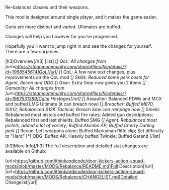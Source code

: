 Re-balances classes and their weapons.

This mod is designed around single player, and it makes the game easier.

Guns are more distinct and varied. Ultimates are buffed.

Changes will help you however far you've progressed.

Hopefully you'll want to jump right in and see the changes for yourself. There are a few surprises.

[h3]Overview[/h3]
[list]
[*] QoL: All changes from [url=https://steamcommunity.com/sharedfiles/filedetails/?id=1968545614]QoL[/url]
[*] QoL: A few new text changes, plus improvements on the QoL mod
[*] Skills: Reduced some perk costs for Agent, Recon and ODG
[*] Gear: Extra Gear now gives you 2 items
[*] Gameplay: All changes from [url=https://steamcommunity.com/sharedfiles/filedetails/?id=1967531389]Calm Hostages[/url]
[*] Assaulter: Balanced PDWs and MCX and buffed LMG Ultimate (it can breach now)
[*] Breacher: Buffed M870, SIX12; Rebalanced S12K Tactical; Breach Saw can rampage now
[*] Shield: Rebalanced most pistols and buffed fire rates; Added gun descriptions; Rebalanced first and last shields; Buffed SMG
[*] Agent: Rebalanced most pistols, added a lot of variety; Buffed Akimbo AP; Buffed Cherry Darling perk
[*] Recon: Left weapons alone; Buffed Marksman Rifle clip; Set difficulty to "Hard"
[*] ODG: Buffed AK; Heavily buffed Twinkie; Buffed Garand
[/list]

[h3]More Info[/h3]
The full description and detailed stat changes are available on Github:

[url=https://github.com/ithinkandicode/door-kickers-action-squad-mods/blob/master/MODS/Rebalance/README.md]Full Description[/url]
[url=https://github.com/ithinkandicode/door-kickers-action-squad-mods/blob/master/MODS/Rebalance/CHANGELIST.md]Detailed Changelist[/url]
